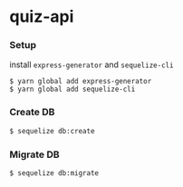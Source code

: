 # quiz-api

### Setup
install `express-generator` and `sequelize-cli`
```
$ yarn global add express-generator
$ yarn global add sequelize-cli
```

### Create DB
```bash
$ sequelize db:create
```

### Migrate DB
```bash
$ sequelize db:migrate
```
